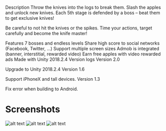 
Description
Throw the knives into the logs to break them. Slash the apples and unlock new knives. Each 5th stage is defended by a boss – beat them to get exclusive knives! 

Be careful to not hit the knives or the spikes. Time your actions, target carefully and become the knife master!

Features
7 bosses and endless levels
Share high score to social networks (Facebook, Twitter, …)
Support multiple screen sizes
Admob is integrated (banner, interstitial, rewarded video)
Earn free apples with video rewarded ads
Made with Unity 2018.2.4
Version logs
Version 2.0

Upgrade to Unity 2018.2.4
Version 1.6

Support iPhoneX and tall devices.
Version 1.3

Fix error when building to Android. 

# Screenshots
![alt text](https://chupacdn.s3.amazonaws.com/catalog/product/cache/1/thumbnail/1280x/17f82f742ffe127f42dca9de82fb58b1/k/n/knife-hit-unity-clone-20090_imgs_20090_5.jpg)
![alt text](https://chupacdn.s3.amazonaws.com/catalog/product/cache/4/thumbnail/1280x/17f82f742ffe127f42dca9de82fb58b1/k/n/knife-hit-unity-clone-20090_imgs_20090_4.jpg)
![alt text](https://chupacdn.s3.amazonaws.com/catalog/product/cache/4/thumbnail/1280x/17f82f742ffe127f42dca9de82fb58b1/k/n/knife-hit-unity-clone-20090_imgs_20090.jpg)
